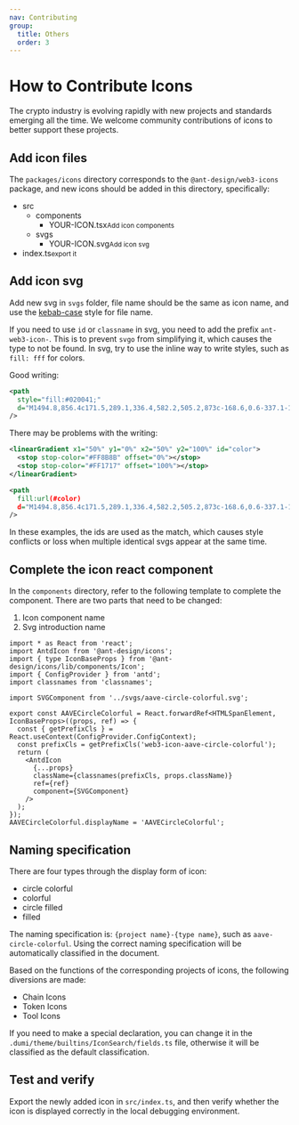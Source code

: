 ```yaml
---
nav: Contributing
group:
  title: Others
  order: 3
---
```


# How to Contribute Icons

The crypto industry is evolving rapidly with new projects and standards emerging all the time. We welcome community contributions of icons to better support these projects.

## Add icon files

The `packages/icons` directory corresponds to the `@ant-design/web3-icons` package, and new icons should be added in this directory, specifically:

<Tree>
  <ul>
    <li>
      src
      <ul>
        <li>
          components
          <ul>
            <li>YOUR-ICON.tsx<small>Add icon components</small></li>
          </ul>
        </li>
        <li>
          svgs
          <ul>
            <li>YOUR-ICON.svg<small>Add icon svg</small></li>
          </ul>
        </li>
      </ul>
    </li>
    <li>index.ts<small>export it</small></li>
  </ul>
</Tree>

## Add icon svg

Add new svg in `svgs` folder, file name should be the same as icon name, and use the [kebab-case](https://developer.mozilla.org/en-US/docs/Glossary/Kebab_case) style for file name.

If you need to use `id` or `classname` in svg, you need to add the prefix `ant-web3-icon-`. This is to prevent `svgo` from simplifying it, which causes the type to not be found. In svg, try to use the inline way to write styles, such as `fill: fff` for colors.

Good writing:

```svg
<path
  style="fill:#020041;"
  d="M1494.8,856.4c171.5,289.1,336.4,582.2,505.2,873c-168.6,0.6-337.1-1-505.6,0C1493.8,1438.3,1492.9,1147.3,1494.8,856.4"
/>
```

There may be problems with the writing:

```svg
<linearGradient x1="50%" y1="0%" x2="50%" y2="100%" id="color">
  <stop stop-color="#FF8B8B" offset="0%"></stop>
  <stop stop-color="#FF1717" offset="100%"></stop>
</linearGradient>
```

```svg
<path
  fill:url(#color)
  d="M1494.8,856.4c171.5,289.1,336.4,582.2,505.2,873c-168.6,0.6-337.1-1-505.6,0C1493.8,1438.3,1492.9,1147.3,1494.8,856.4"
/>
```

In these examples, the ids are used as the match, which causes style conflicts or loss when multiple identical svgs appear at the same time.

## Complete the icon react component

In the `components` directory, refer to the following template to complete the component. There are two parts that need to be changed:

1. Icon component name
2. Svg introduction name

```tsx | pure
import * as React from 'react';
import AntdIcon from '@ant-design/icons';
import { type IconBaseProps } from '@ant-design/icons/lib/components/Icon';
import { ConfigProvider } from 'antd';
import classnames from 'classnames';

import SVGComponent from '../svgs/aave-circle-colorful.svg';

export const AAVECircleColorful = React.forwardRef<HTMLSpanElement, IconBaseProps>((props, ref) => {
  const { getPrefixCls } = React.useContext(ConfigProvider.ConfigContext);
  const prefixCls = getPrefixCls('web3-icon-aave-circle-colorful');
  return (
    <AntdIcon
      {...props}
      className={classnames(prefixCls, props.className)}
      ref={ref}
      component={SVGComponent}
    />
  );
});
AAVECircleColorful.displayName = 'AAVECircleColorful';
```

## Naming specification

There are four types through the display form of icon:

- circle colorful
- colorful
- circle filled
- filled

The naming specification is: `{project name}-{type name}`, such as `aave-circle-colorful`. Using the correct naming specification will be automatically classified in the document.

Based on the functions of the corresponding projects of icons, the following diversions are made:

- Chain Icons
- Token Icons
- Tool Icons

If you need to make a special declaration, you can change it in the `.dumi/theme/builtins/IconSearch/fields.ts` file, otherwise it will be classified as the default classification.

## Test and verify

Export the newly added icon in `src/index.ts`, and then verify whether the icon is displayed correctly in the local debugging environment.
